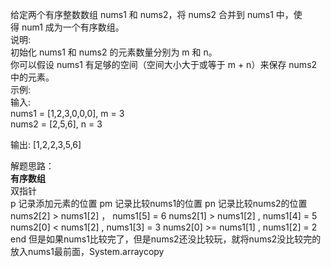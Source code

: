 给定两个有序整数数组 nums1 和 nums2，将 nums2 合并到 nums1 中，使得 num1 成为一个有序数组。  
说明:  
初始化 nums1 和 nums2 的元素数量分别为 m 和 n。  
你可以假设 nums1 有足够的空间（空间大小大于或等于 m + n）来保存 nums2 中的元素。  
示例:  
输入:  
nums1 = [1,2,3,0,0,0], m = 3  
nums2 = [2,5,6],       n = 3  

输出: [1,2,2,3,5,6]  

解题思路：  
**有序数组**  
双指针  
p 记录添加元素的位置
pm 记录比较nums1的位置
pn 记录比较nums2的位置
nums2[2] > nums1[2]  ，  nums1[5] = 6
nums2[1] > nums1[2] ,    nums1[4] = 5
nums2[0] < nums1[2] ,    nums1[3] = 3
nums2[0] >= nums1[1] ,   nums1[2] = 2
end
但是如果nums1比较完了，但是nums2还没比较玩，就将nums2没比较完的放入nums1最前面，System.arraycopy